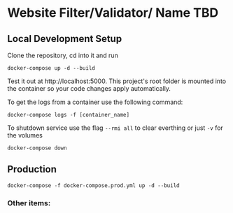 # Website Filter/Validator/ Name TBD

## Local Development Setup

Clone the repository, cd into it and run

```
docker-compose up -d --build
```

Test it out at http://localhost:5000. This project's root folder is mounted into the container so your code changes apply automatically.

To get the logs from a container use the following command:

```
docker-compose logs -f [container_name]
```

To shutdown service use the flag `--rmi all` to clear everthing or just `-v` for the volumes

```
docker-compose down
```

## Production

```
docker-compose -f docker-compose.prod.yml up -d --build
```

### Other items:
